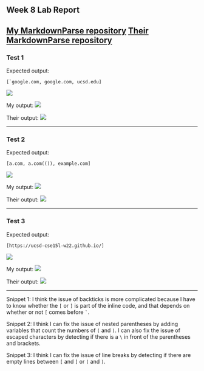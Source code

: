 ## Week 8 Lab Report

[My MarkdownParse repository](https://github.com/5ean-github/markdown-parse)
[Their MarkdownParse repository](https://github.com/BenX-64/markdown-parse)
---
### Test 1
Expected output:
```
[`google.com, google.com, ucsd.edu]
```

![](https://i.imgur.com/kFDOg3O.png)

My output:
![](https://i.imgur.com/GFxZ5I5.png)

Their output:
![](https://i.imgur.com/7sywZJg.png)

---
### Test 2
Expected output:
```
[a.com, a.com(()), example.com]
```

![](https://i.imgur.com/oYPvWXf.png)

My output: ![](https://i.imgur.com/GOkK7di.png)

Their output: ![](https://i.imgur.com/F5e8ZSN.png)

---

### Test 3
Expected output:
```
[https://ucsd-cse15l-w22.github.io/]
```
![](https://i.imgur.com/Edg4Nh2.png)

My output:
![](https://i.imgur.com/PAPhfdS.jpg)

Their output:
![](https://i.imgur.com/D4kwg9l.png)

---
Snippet 1: I think the issue of backticks is more complicated because I have to know whether the `[` or `]` is part of the inline code, and that depends on whether or not `[` comes before `` ` ``.

Snippet 2: I think I can fix the issue of nested parentheses by adding variables that count the numbers of `(` and `)`. I can also fix the issue of escaped characters by detecting if there is a `\` in front of the parentheses and brackets.

Snippet 3: I think I can fix the issue of line breaks by detecting if there are empty lines between `[` and `]` or `(` and `)`.
